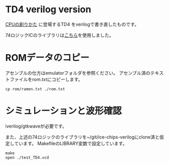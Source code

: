 # TD4 verilog version

[CPUの創りかた](https://www.amazon.co.jp/dp/4839909865) に登場するTD4
をverilogで書き直したものです。

74ロジックICのライブラリは[こちら](https://github.com/TimRudy/ice-chips-verilog)を使用しました。

# ROMデータのコピー

アセンブルの仕方はemulatorフォルダを参照ください。
アセンブル済のテキストファイルをrom.txtにコピーします。

```
cp rom/ramen.txt ./rom.txt
```

# シミュレーションと波形確認

iverilog/gtkwaveが必要です。

また、上述の74ロジックのライブラリを\~/git/ice-chips-verilogにclone済と仮定しています。
MakefileのLIBRARY変数で設定しています。

```
make
open ./test_TD4.vcd
```
